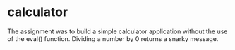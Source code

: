 # calculator

The assignment was to build a simple calculator application without the use of the eval() function. 
Dividing a number by 0 returns a snarky message. 